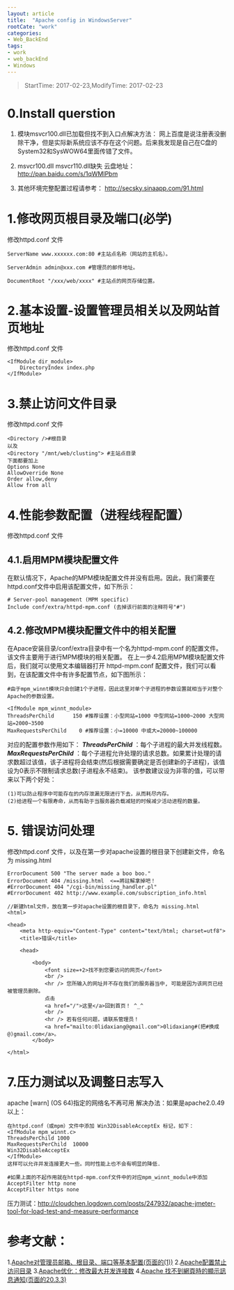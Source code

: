 ```yaml
---
layout: article
title:  "Apache config in WindowsServer"
rootCate: "work"
categories:
- Web_BackEnd
tags:
- work
- web_backEnd  
- Windows
---
```


> StartTime: 2017-02-23,ModifyTime: 2017-02-23

<!---more--->

# 0.Install querstion
1. 模块msvcr100.dll已加载但找不到入口点解决方法：
网上百度是说注册表没删除干净，但是实际新系统应该不存在这个问题。后来我发现是自己在C盘的System32和SysWOW64里面传错了文件。

2. msvcr100.dll   msvcr110.dll缺失
云盘地址：http://pan.baidu.com/s/1qWMlPbm

3. 其他环境完整配置过程请参考：
http://secsky.sinaapp.com/91.html

# 1.修改网页根目录及端口(必学)
修改httpd.conf 文件
```
ServerName www.xxxxxx.com:80 #主站点名称（网站的主机名）。

ServerAdmin admin@xxx.com #管理员的邮件地址。

DocumentRoot "/xxx/web/xxxx" #主站点的网页存储位置。
```
# 2.基本设置-设置管理员相关以及网站首页地址
修改httpd.conf 文件
```
<IfModule dir_module>
    DirectoryIndex index.php
</IfModule>
```
# 3.禁止访问文件目录
修改httpd.conf 文件
```
<Directory />#根目录
以及
<Directory "/mnt/web/clusting"> #主站点目录
下面都要加上
Options None
AllowOverride None
Order allow,deny
Allow from all
```
# 4.性能参数配置（进程线程配置）
修改httpd.conf 文件
## 4.1.启用MPM模块配置文件

在默认情况下，Apache的MPM模块配置文件并没有启用。因此，我们需要在httpd.conf文件中启用该配置文件，如下所示：
```
# Server-pool management (MPM specific)
Include conf/extra/httpd-mpm.conf (去掉该行前面的注释符号"#")
```
## 4.2.修改MPM模块配置文件中的相关配置
在Apace安装目录/conf/extra目录中有一个名为httpd-mpm.conf 的配置文件。该文件主要用于进行MPM模块的相关配置。
在上一步4.2启用MPM模块配置文件后，我们就可以使用文本编辑器打开 httpd-mpm.conf 配置文件，我们可以看到，在该配置文件中有许多<IfModule>配置节点，如下图所示：
```
#由于mpm_winnt模块只会创建1个子进程，因此这里对单个子进程的参数设置就相当于对整个Apache的参数设置。

<IfModule mpm_winnt_module>
ThreadsPerChild      150 #推荐设置：小型网站=1000 中型网站=1000~2000 大型网站=2000~3500
MaxRequestsPerChild    0 #推荐设置：小=10000 中或大=20000~100000
```
对应的配置参数作用如下：
***ThreadsPerChild*** ：每个子进程的最大并发线程数。
***MaxRequestsPerChild*** ：每个子进程允许处理的请求总数。如果累计处理的请求数超过该值，该子进程将会结束(然后根据需要确定是否创建新的子进程)，该值设为0表示不限制请求总数(子进程永不结束)。
该参数建议设为非零的值，可以带来以下两个好处：

	(1)可以防止程序中可能存在的内存泄漏无限进行下去，从而耗尽内存。
	(2)给进程一个有限寿命，从而有助于当服务器负载减轻的时候减少活动进程的数量。
# 5. 错误访问处理
修改httpd.conf 文件，以及在第一步对apache设置的根目录下创建新文件，命名为 missing.html
```
ErrorDocument 500 "The server made a boo boo."
ErrorDocument 404 /missing.html  <==將註解拿掉吧！
#ErrorDocument 404 "/cgi-bin/missing_handler.pl"
#ErrorDocument 402 http://www.example.com/subscription_info.html
```

```
//新建html文件，放在第一步对apache设置的根目录下，命名为 missing.html
<html>

<head>
    <meta http-equiv="Content-Type" content="text/html; charset=utf8">
    <title>错误</title>

    <head>

        <body>
            <font size=+2>找不到您要访问的网页</font>
            <br />
            <hr /> 您所输入的网址并不存在我们的服务器当中, 可能是因为该网页已经被管理员删除。
            点击
            <a href="/">这里</a>回到首页！ ^_^
            <br />
            <hr /> 若有任何问题，请联系管理员！
            <a href="mailto:0lidaxiang@gmail.com">0lidaxiang#(把#换成@)gmail.com</a>。
        </body>

</html>
```
# 7.压力测试以及调整日志写入
apache [warn] (OS 64)指定的网络名不再可用
解决办法：如果是apache2.0.49以上：
```
在httpd.conf（或mpm）文件中添加 Win32DisableAcceptEx 标记，如下：
<IfModule mpm_winnt.c>
ThreadsPerChild 1000
MaxRequestsPerChild  10000
Win32DisableAcceptEx
</IfModule>
这样可以允许并发连接更大一些。同时性能上也不会有明显的降低.
```
```
#如果上面的不起作用就在httpd-mpm.conf文件中的对应mpm_winnt_module中添加
AcceptFilter http none
AcceptFilter https none
```
压力测试：http://cloudchen.logdown.com/posts/247932/apache-jmeter-tool-for-load-test-and-measure-performance

# 参考文献：
1.[Apache对管理员邮箱、根目录、端口等基本配置(页面的(1))](http://liudaoru.iteye.com/blog/336338)
2.[Apache配置禁止访问目录](http://www.daixiaorui.com/read/44.html)
3.[Apache优化：修改最大并发连接数](http://www.365mini.com/page/apache-concurrency-configuration.htm)
4.[Apache 找不到網頁時的顯示訊息通知(页面的20.3.3)](http://cn.linux.vbird.org/linux_server/0360apache.php)
